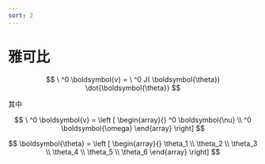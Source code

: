```yaml
---
sort: 2
---
```

# 雅可比


$$
\ ^0 \boldsymbol{v} = \ ^0 J( \boldsymbol{\theta}) \dot{\boldsymbol{\theta}}
$$


其中

$$
\ ^0 \boldsymbol{v} = 
\left [
    \begin{array}{}
        ^0 \boldsymbol{\nu} \\
        ^0 \boldsymbol{\omega}
    \end{array}
\right]
$$

$$
\boldsymbol{\theta} = 
\left [
    \begin{array}{}
        \theta_1 \\
        \theta_2 \\
        \theta_3 \\
        \theta_4 \\
        \theta_5 \\
        \theta_6 
    \end{array}
\right]
$$


